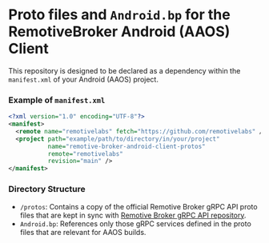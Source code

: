 # Proto files and `Android.bp` for the RemotiveBroker Android (AAOS) Client

This repository is designed to be declared as a dependency within the `manifest.xml` of your Android (AAOS) project.

### Example of `manifest.xml`

```xml
<?xml version="1.0" encoding="UTF-8"?>
<manifest>
  <remote name="remotivelabs" fetch="https://github.com/remotivelabs" />
  <project path="example/path/to/directory/in/your/project" 
           name="remotive-broker-android-client-protos"
           remote="remotivelabs"
           revision="main" />
</manifest>
```

### Directory Structure

- `/protos`: Contains a copy of the official Remotive Broker gRPC API proto files that are kept in sync with [Remotive Broker gRPC API repository](https://github.com/remotivelabs/remotivelabs-apis).
- `Android.bp`: References only those gRPC services defined in the proto files that are relevant for AAOS builds.
